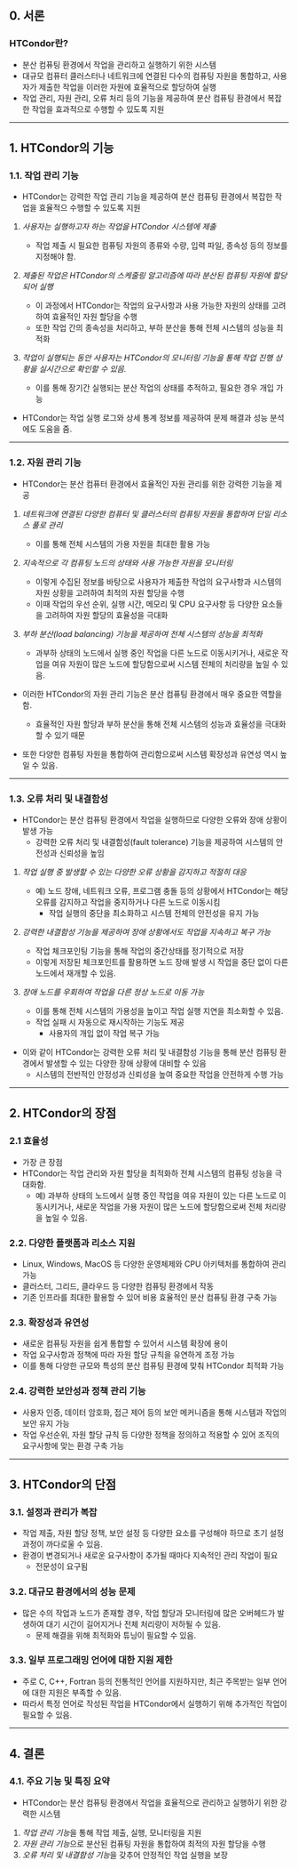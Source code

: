 ## 0. 서론
### HTCondor란?
- 분산 컴퓨팅 환경에서 작업을 관리하고 실행하기 위한 시스템
- 대규모 컴퓨터 클러스터나 네트워크에 연결된 다수의 컴퓨팅 자원을 통합하고, 사용자가 제출한 작업을 이러한 자원에 효율적으로 할당하여 실행
- 작업 관리, 자원 관리, 오류 처리 등의 기능을 제공하여 분산 컴퓨팅 환경에서 복잡한 작업을 효과적으로 수행할 수 있도록 지원

---
## 1. HTCondor의 기능
### 1.1. 작업 관리 기능
- HTCondor는 강력한 작업 관리 기능을 제공하여 분산 컴퓨팅 환경에서 복잡한 작업을 효율적으 수행할 수 있도록 지원

1. *사용자는 실행하고자 하는 작업을 HTCondor 시스템에 제출*
	- 작업 제출 시 필요한 컴퓨팅 자원의 종류와 수량, 입력 파일, 종속성 등의 정보를 지정해야 함.

2. *제출된 작업은 HTCondor의 스케줄링 알고리즘에 따라 분산된 컴퓨팅 자원에 할당되어 실행*
	- 이 과정에서 HTCondor는 작업의 요구사항과 사용 가능한 자원의 상태를 고려하여 효율적인 자원 할당을 수행
	- 또한 작업 간의 종속성을 처리하고, 부하 분산을 통해 전체 시스템의 성능을 최적화

3. *작업이 실행되는 동안 사용자는 HTCondor의 모니터링 기능을 통해 작업 진행 상황을 실시간으로 확인할 수 있음.*
	- 이를 통해 장기간 실행되는 분산 작업의 상태를 추적하고, 필요한 경우 개입 가능

- HTCondor는 작업 실행 로그와 상세 통계 정보를 제공하여 문제 해결과 성능 분석에도 도움을 줌.

---
### 1.2. 자원 관리 기능
- HTCondor는 분산 컴퓨터 환경에서 효율적인 자원 관리를 위한 강력한 기능을 제공

1. *네트워크에 연결된 다양한 컴퓨터 및 클러스터의 컴퓨팅 자원을 통합하여 단일 리소스 풀로 관리*
	- 이를 통해 전체 시스템의 가용 자원을 최대한 활용 가능

2. *지속적으로 각 컴퓨팅 노드의 상태와 사용 가능한 자원을 모니터링*
	- 이렇게 수집된 정보를 바탕으로 사용자가 제출한 작업의 요구사항과 시스템의 자원 상황을 고려하여 최적의 자원 할당을 수행
	- 이때 작업의 우선 순위, 실행 시간, 메모리 및 CPU 요구사항 등 다양한 요소들을 고려하여 자원 할당의 효율성을 극대화

3. *부하 분산(load balancing) 기능을 제공하여 전체 시스템의 성능을 최적화*
	- 과부하 상태의 노드에서 실행 중인 작업을 다른 노드로 이동시키거나, 새로운 작업을 여유 자원이 많은 노드에 할당함으로써 시스템 전체의 처리량을 높일 수 있음.

- 이러한 HTCondor의 자원 관리 기능은 분산 컴퓨팅 환경에서 매우 중요한 역할을 함.
	- 효율적인 자원 할당과 부하 분산을 통해 전체 시스템의 성능과 효율성을 극대화할 수 있기 때문
	
- 또한 다양한 컴퓨팅 자원을 통합하여 관리함으로써 시스템 확장성과 유연성 역시 높일 수 있음.

---
### 1.3. 오류 처리 및 내결함성
- HTCondor는 분산 컴퓨팅 환경에서 작업을 실행하므로 다양한 오류와 장애 상황이 발생 가능
	- 강력한 오류 처리 및 내결함성(fault tolerance) 기능을 제공하여 시스템의 안전성과 신뢰성을 높임

1. *작업 실행 중 발생할 수 있는 다양한 오류 상황을 감지하고 적절히 대응*
	- 예) 노드 장애, 네트워크 오류, 프로그램 충돌 등의 상황에서 HTCondor는 해당 오류를 감지하고 작업을 중지하거나 다른 노드로 이동시킴
		- 작업 실행의 중단을 최소화하고 시스템 전체의 안전성을 유지 가능

2. *강력한 내결함성 기능을 제공하여 장애 상황에서도 작업을 지속하고 복구 가능*
	- 작업 체크포인팅 기능을 통해 작업의 중간상태를 정기적으로 저장
	- 이렇게 저장된 체크포인트를 활용하면 노드 장애 발생 시 작업을 중단 없이 다른 노드에서 재개할 수 있음.

3. *장애 노드를 우회하여 작업을 다른 정상 노드로 이동 가능*
	- 이를 통해 전체 시스템의 가용성을 높이고 작업 실행 지연을 최소화할 수 있음.
	- 작업 실패 시 자동으로 재시작하는 기능도 제공
		- 사용자의 개입 없이 작업 복구 가능

- 이와 같이 HTCondor는 강력한 오류 처리 및 내결함성 기능을 통해 분산 컴퓨팅 환경에서 발생할 수 있는 다양한 장애 상황에 대비할 수 있음
	- 시스템의 전반적인 안정성과 신뢰성을 높여 중요한 작업을 안전하게 수행 가능

---
## 2. HTCondor의 장점
### 2.1 효율성
- 가장 큰 장점
- HTCondor는 작업 관리와 자원 할당을 최적화하 전체 시스템의 컴퓨팅 성능을 극대화함.
	- 예) 과부하 상태의 노드에서 실행 중인 작업을 여유 자원이 있는 다른 노드로 이동시키거나, 새로운 작업을 가용 자원이 많은 노드에 할당함으로써 전체 처리량을 높일 수 있음.

### 2.2. 다양한 플랫폼과 리소스 지원
- Linux, Windows, MacOS 등 다양한 운영체제와 CPU 아키텍처를 통합하여 관리 가능
- 클러스터, 그리드, 클라우드 등 다양한 컴퓨팅 환경에서 작동
- 기존 인프라를 최대한 활용할 수 있어 비용 효율적인 분산 컴퓨팅 환경 구축 가능

### 2.3. 확장성과 유연성
- 새로운 컴퓨팅 자원을 쉽게 통합할 수 있어서 시스템 확장에 용이
- 작업 요구사항과 정책에 따라 자원 할당 규칙을 유연하게 조정 가능
- 이를 통해 다양한 규모와 특성의 분산 컴퓨팅 환경에 맞춰 HTCondor 최적화 가능

### 2.4. 강력한 보안성과 정책 관리 기능
- 사용자 인증, 데이터 암호화, 접근 제어 등의 보안 메커니즘을 통해 시스템과 작업의 보안 유지 가능
- 작업 우선순위, 자원 할당 규칙 등 다양한 정책을 정의하고 적용할 수 있어 조직의 요구사항에 맞는 환경 구축 가능

---
## 3. HTCondor의 단점
### 3.1. 설정과 관리가 복잡
- 작업 제출, 자원 할당 정책, 보안 설정 등 다양한 요소를 구성해야 하므로 초기 설정 과정이 까다로울 수 있음.
- 환경이 변경되거나 새로운 요구사항이 추가될 때마다 지속적인 관리 작업이 필요
	- 전문성이 요구됨

### 3.2. 대규모 환경에서의 성능 문제
- 많은 수의 작업과 노드가 존재할 경우, 작업 할당과 모니터링에 많은 오버헤드가 발생하여 대기 시간이 길어지거나 전체 처리량이 저하될 수 있음.
	- 문제 해결을 위해 최적화와 튜닝이 필요할 수 있음.

### 3.3. 일부 프로그래밍 언어에 대한 지원 제한
- 주로 C, C++, Fortran 등의 전통적인 언어를 지원하지만, 최근 주목받는 일부 언어에 대한 지원은 부족할 수 있음.
- 따라서 특정 언어로 작성된 작업을 HTCondor에서 실행하기 위해 추가적인 작업이 필요할 수 있음.

---
## 4. 결론
### 4.1. 주요 기능 및 특징 요약
- HTCondor는 분산 컴퓨팅 환경에서 작업을 효율적으로 관리하고 실행하기 위한 강력한 시스템

1. *작업 관리 기능*을 통해 작업 제출, 실행, 모니터링을 지원
2. *자원 관리 기능*으로 분산된 컴퓨팅 자원을 통합하여 최적의 자원 할당을 수행
3. *오류 처리 및 내결함성 기능*을 갖추어 안정적인 작업 실행을 보장